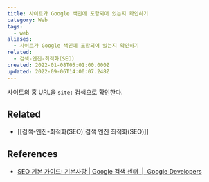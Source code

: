 ```yaml
---
title: 사이트가 Google 색인에 포함되어 있는지 확인하기
category: Web
tags:
  - web
aliases:
  - 사이트가 Google 색인에 포함되어 있는지 확인하기
related:
  - 검색-엔진-최적화(SEO)
created: 2022-01-08T05:01:00.000Z
updated: 2022-09-06T14:00:07.248Z
---
```


사이트의 홈 URL을 `site:` 검색으로 확인한다.

## Related

- [[검색-엔진-최적화(SEO)|검색 엔진 최적화(SEO)]]

## References

- [SEO 기본 가이드: 기본사항 | Google 검색 센터  |  Google Developers](https://developers.google.com/search/docs/beginner/seo-starter-guide#determine-whether-your-site-is-in-googles-index)
